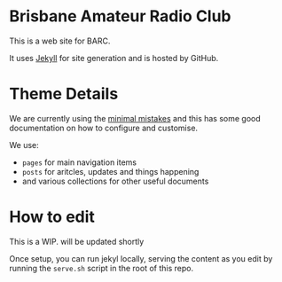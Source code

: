 # Brisbane Amateur Radio Club

This is a web site for BARC.

It uses [Jekyll](https://jekyllrb.com/docs) for site generation and is hosted by GitHub.


# Theme Details

We are currently using the [minimal
mistakes](https://mmistakes.github.io/minimal-mistakes) and this has some good
documentation on how to configure and customise.

We use:
* `pages` for main navigation items
* `posts` for aritcles, updates and things happening
* and various collections for other useful documents

# How to edit

This is a WIP. will be updated shortly

Once setup, you can run jekyl locally, serving the content as you edit by running the
`serve.sh` script in the root of this repo.

